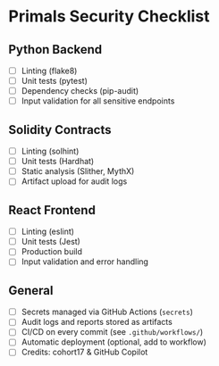 # Primals Security Checklist

## Python Backend
- [ ] Linting (flake8)
- [ ] Unit tests (pytest)
- [ ] Dependency checks (pip-audit)
- [ ] Input validation for all sensitive endpoints

## Solidity Contracts
- [ ] Linting (solhint)
- [ ] Unit tests (Hardhat)
- [ ] Static analysis (Slither, MythX)
- [ ] Artifact upload for audit logs

## React Frontend
- [ ] Linting (eslint)
- [ ] Unit tests (Jest)
- [ ] Production build
- [ ] Input validation and error handling

## General
- [ ] Secrets managed via GitHub Actions (`secrets`)
- [ ] Audit logs and reports stored as artifacts
- [ ] CI/CD on every commit (see `.github/workflows/`)
- [ ] Automatic deployment (optional, add to workflow)
- [ ] Credits: cohort17 & GitHub Copilot

